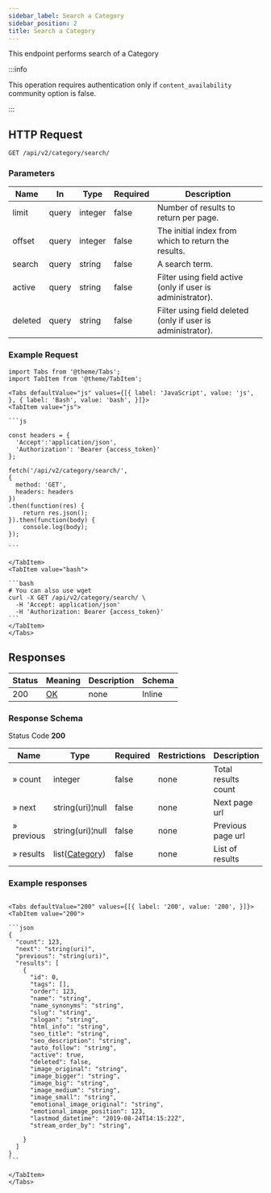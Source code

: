 ```yaml
---
sidebar_label: Search a Category
sidebar_position: 2
title: Search a Category
---
```


This endpoint performs search of a Category

:::info

This operation requires authentication only if `content_availability` community option is false.

:::


## HTTP Request

`GET /api/v2/category/search/`

### Parameters

|Name|In|Type|Required|Description|
|---|---|---|---|---|
|limit|query|integer|false|Number of results to return per page.|
|offset|query|integer|false|The initial index from which to return the results.|
|search|query|string|false|A search term.|
|active|query|string|false|Filter using field active (only if user is administrator).|
|deleted|query|string|false|Filter using field deleted (only if user is administrator).|

### Example Request

````mdx-code-block
import Tabs from '@theme/Tabs';
import TabItem from '@theme/TabItem';

<Tabs defaultValue="js" values={[{ label: 'JavaScript', value: 'js', }, { label: 'Bash', value: 'bash', }]}>
<TabItem value="js">

```js

const headers = {
  'Accept':'application/json',
  'Authorization': 'Bearer {access_token}'
};

fetch('/api/v2/category/search/',
{
  method: 'GET',
  headers: headers
})
.then(function(res) {
    return res.json();
}).then(function(body) {
    console.log(body);
});

```

</TabItem>
<TabItem value="bash">

```bash
# You can also use wget
curl -X GET /api/v2/category/search/ \
  -H 'Accept: application/json'
  -H 'Authorization: Bearer {access_token}'
```
</TabItem>
</Tabs>
````

## Responses
|Status|Meaning|Description|Schema|
|---|---|---|---|
|200|[OK](https://tools.ietf.org/html/rfc7231#section-6.3.1)|none|Inline|

### Response Schema

Status Code **200**

|Name|Type|Required|Restrictions|Description|
|---|---|---|---|---|
|» count|integer|false|none|Total results count|
|» next|string(uri)¦null|false|none|Next page url|
|» previous|string(uri)¦null|false|none|Previous page url|
|» results|list([Category](#schemacategory))|false|none|List of results|

### Example responses


````mdx-code-block

<Tabs defaultValue="200" values={[{ label: '200', value: '200', }]}>
<TabItem value="200">

```json
{
  "count": 123,
  "next": "string(uri)",
  "previous": "string(uri)",
  "results": [
    {
      "id": 0,
      "tags": [],
      "order": 123,
      "name": "string",
      "name_synonyms": "string",
      "slug": "string",
      "slogan": "string",
      "html_info": "string",
      "seo_title": "string",
      "seo_description": "string",
      "auto_follow": "string",
      "active": true,
      "deleted": false,
      "image_original": "string",
      "image_bigger": "string",
      "image_big": "string",
      "image_medium": "string",
      "image_small": "string",
      "emotional_image_original": "string",
      "emotional_image_position": 123,
      "lastmod_datetime": "2019-08-24T14:15:22Z",
      "stream_order_by": "string",

    }
  ]
}
```

</TabItem>
</Tabs>
````





